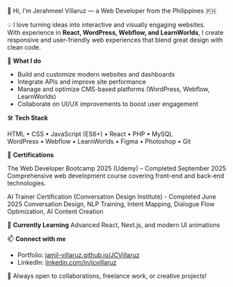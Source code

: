 👋 Hi, I'm Jerahmeel Villaruz — a Web Developer from the Philippines 🇵🇭

💡 I love turning ideas into interactive and visually engaging websites.  
With experience in **React, WordPress, Webflow, and LearnWorlds**, I create responsive and user-friendly web experiences that blend great design with clean code.

🚀 **What I do**
- Build and customize modern websites and dashboards  
- Integrate APIs and improve site performance  
- Manage and optimize CMS-based platforms (WordPress, Webflow, LearnWorlds)  
- Collaborate on UI/UX improvements to boost user engagement  

🛠 **Tech Stack**

HTML • CSS • JavaScript (ES6+) • React • PHP • MySQL  
WordPress • Webflow • LearnWorlds • Figma • Photoshop • Git

📜 **Certifications**

The Web Developer Bootcamp 2025 (Udemy) – Completed September 2025
Comprehensive web development course covering front-end and back-end technologies.

AI Trainer Certification (Conversation Design Institute) - Completed June 2025
Conversation Design, NLP Training, Intent Mapping, Dialogue Flow Optimization, AI Content Creation

🌱 **Currently Learning**
Advanced React, Next.js, and modern UI animations  

📫 **Connect with me**
- Portfolio: [jamil-villaruz.github.io/JCVillaruz](https://jamil-villaruz.github.io/JCVillaruz/)  
- LinkedIn: [linkedin.com/in/jcvillaruz](https://www.linkedin.com/in/jcvillaruz/)  

💬 Always open to collaborations, freelance work, or creative projects!
